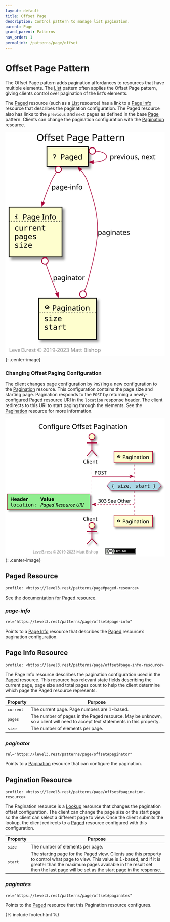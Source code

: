 ```yaml
---
layout: default
title: Offset Page
description: Control pattern to manage list pagination.
parent: Page
grand_parent: Patterns
nav_order: 1
permalink: /patterns/page/offset
---
```

# Offset Page Pattern

The Offset Page pattern adds pagination affordances to resources that have multiple elements. The [List](../list.md) pattern often applies the Offset Page pattern, giving clients control over pagination of the list’s elements.

The [Paged](#paged-resource) resource (such as a [List](../list.md) resource) has a link to a [Page Info](#page-info-resource) resource that describes the pagination configuration. The Paged resource also has links to the `previous` and `next` pages as defined in the base [Page](../page.md) pattern. Clients can change the pagination configuration with the [Pagination](#pagination-resource) resource.

![](offset/relations.svg){: .center-image}

### Changing Offset Paging Configuration

The client changes page configuration by `POST`ing a new configuration to the [Pagination](#pagination-resource) resource. This configuration contains the page size and starting page. Pagination responds to the `POST` by returning a newly-configured [Paged](#paged-resource) resource URI in the `location` response header. The client redirects to this URI to start paging through the elements. See the [Pagination](#pagination-resource) resource for more information.

![](offset/interactions.svg){: .center-image}

## Paged Resource

```
profile: <https://level3.rest/patterns/page#paged-resource>
```

See the documentation for [Paged resource](../page.md).

### *page-info*

```
rel="https://level3.rest/patterns/page/offset#page-info"
```

Points to a [Page Info](#page-info-resource) resource that describes the [Paged](#paged-resource) resource’s pagination configuration.

## Page Info Resource

```
profile: <https://level3.rest/patterns/page/offset#page-info-resource>
```

The Page Info resource describes the pagination configuration used in the [Paged](#paged-resource) resource. This resource has relevant state fields describing the current page, page size and total pages count to help the client determine which page the Paged resource represents.

| Property  | Purpose                                                                                                                      |
|-----------|------------------------------------------------------------------------------------------------------------------------------|
| `current` | The current page. Page numbers are 1-based.                                                                                  |
| `pages`   | The number of pages in the Paged resource. May be unknown, so a client will need to accept text statements in this property. |
| `size`    | The number of elements per page.                                                                                             |

### *paginator*

```
rel="https://level3.rest/patterns/page/offset#paginator"
```

Points to a [Pagination](#pagination-resource) resource that can configure the pagination.

## Pagination Resource

```
profile: <https://level3.rest/patterns/page/offset#pagination-resource>
```

The Pagination resource is a [Lookup](../../profiles/lookup.md) resource that changes the pagination offset configuration. The client can change the page size or the start page so the client can select a different page to view. Once the client submits the lookup, the client redirects to a [Paged](#paged-resource) resource configured with this configuration.

| Property | Purpose                                                                                                                                                                                                                                                        |
|----------|----------------------------------------------------------------------------------------------------------------------------------------------------------------------------------------------------------------------------------------------------------------|
| `size`   | The number of elements per page.                                                                                                                                                                                                                               |
| `start`  | The starting page for the Paged view. Clients use this property to control what page to view. This value is 1-based, and if it is greater than the maximum pages available in the result set then the last page will be set as the start page in the response. |

### *paginates*

```
rel="https://level3.rest/patterns/page/offset#paginates"
```

Points to the [Paged](#paged-resource) resource that this Pagination resource configures.

{% include footer.html %}
